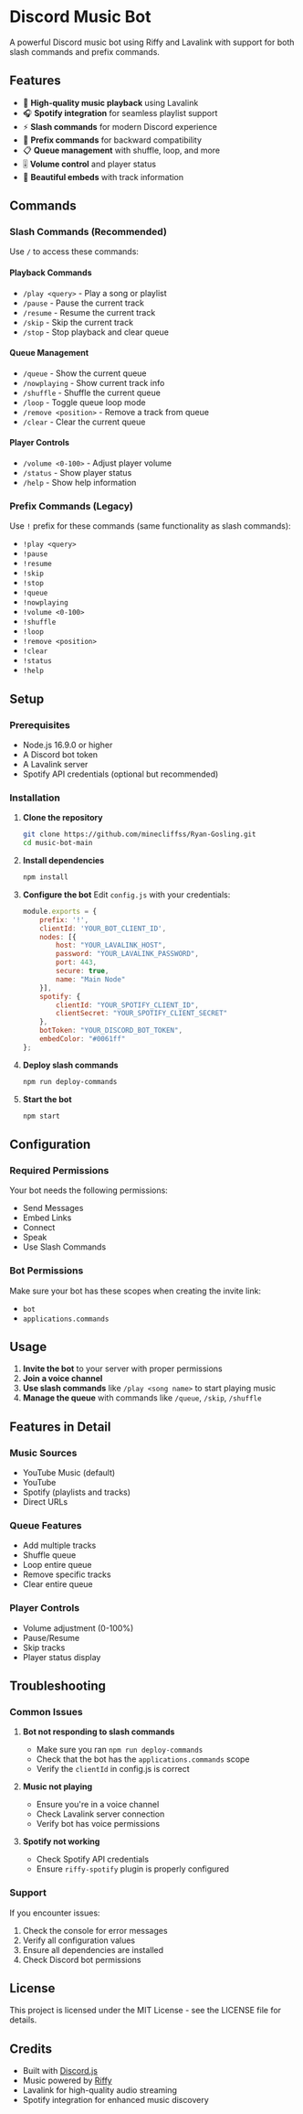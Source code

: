 # Discord Music Bot

A powerful Discord music bot using Riffy and Lavalink with support for both slash commands and prefix commands.

## Features

- 🎵 **High-quality music playback** using Lavalink
- 🎧 **Spotify integration** for seamless playlist support
- ⚡ **Slash commands** for modern Discord experience
- 🔧 **Prefix commands** for backward compatibility
- 📋 **Queue management** with shuffle, loop, and more
- 🎚️ **Volume control** and player status
- 🎨 **Beautiful embeds** with track information

## Commands

### Slash Commands (Recommended)
Use `/` to access these commands:

#### Playback Commands
- `/play <query>` - Play a song or playlist
- `/pause` - Pause the current track
- `/resume` - Resume the current track
- `/skip` - Skip the current track
- `/stop` - Stop playback and clear queue

#### Queue Management
- `/queue` - Show the current queue
- `/nowplaying` - Show current track info
- `/shuffle` - Shuffle the current queue
- `/loop` - Toggle queue loop mode
- `/remove <position>` - Remove a track from queue
- `/clear` - Clear the current queue

#### Player Controls
- `/volume <0-100>` - Adjust player volume
- `/status` - Show player status
- `/help` - Show help information

### Prefix Commands (Legacy)
Use `!` prefix for these commands (same functionality as slash commands):
- `!play <query>`
- `!pause`
- `!resume`
- `!skip`
- `!stop`
- `!queue`
- `!nowplaying`
- `!volume <0-100>`
- `!shuffle`
- `!loop`
- `!remove <position>`
- `!clear`
- `!status`
- `!help`

## Setup

### Prerequisites
- Node.js 16.9.0 or higher
- A Discord bot token
- A Lavalink server
- Spotify API credentials (optional but recommended)

### Installation

1. **Clone the repository**
   ```bash
   git clone https://github.com/minecliffss/Ryan-Gosling.git
   cd music-bot-main
   ```

2. **Install dependencies**
   ```bash
   npm install
   ```

3. **Configure the bot**
   Edit `config.js` with your credentials:
   ```javascript
   module.exports = {
       prefix: '!',
       clientId: 'YOUR_BOT_CLIENT_ID',
       nodes: [{
           host: "YOUR_LAVALINK_HOST",
           password: "YOUR_LAVALINK_PASSWORD",
           port: 443,
           secure: true,
           name: "Main Node"
       }],
       spotify: {
           clientId: "YOUR_SPOTIFY_CLIENT_ID",
           clientSecret: "YOUR_SPOTIFY_CLIENT_SECRET"
       },
       botToken: "YOUR_DISCORD_BOT_TOKEN",
       embedColor: "#0061ff"
   };
   ```

4. **Deploy slash commands**
   ```bash
   npm run deploy-commands
   ```

5. **Start the bot**
   ```bash
   npm start
   ```

## Configuration

### Required Permissions
Your bot needs the following permissions:
- Send Messages
- Embed Links
- Connect
- Speak
- Use Slash Commands

### Bot Permissions
Make sure your bot has these scopes when creating the invite link:
- `bot`
- `applications.commands`

## Usage

1. **Invite the bot** to your server with proper permissions
2. **Join a voice channel**
3. **Use slash commands** like `/play <song name>` to start playing music
4. **Manage the queue** with commands like `/queue`, `/skip`, `/shuffle`

## Features in Detail

### Music Sources
- YouTube Music (default)
- YouTube
- Spotify (playlists and tracks)
- Direct URLs

### Queue Features
- Add multiple tracks
- Shuffle queue
- Loop entire queue
- Remove specific tracks
- Clear entire queue

### Player Controls
- Volume adjustment (0-100%)
- Pause/Resume
- Skip tracks
- Player status display

## Troubleshooting

### Common Issues

1. **Bot not responding to slash commands**
   - Make sure you ran `npm run deploy-commands`
   - Check that the bot has the `applications.commands` scope
   - Verify the `clientId` in config.js is correct

2. **Music not playing**
   - Ensure you're in a voice channel
   - Check Lavalink server connection
   - Verify bot has voice permissions

3. **Spotify not working**
   - Check Spotify API credentials
   - Ensure `riffy-spotify` plugin is properly configured

### Support
If you encounter issues:
1. Check the console for error messages
2. Verify all configuration values
3. Ensure all dependencies are installed
4. Check Discord bot permissions

## License

This project is licensed under the MIT License - see the LICENSE file for details.

## Credits

- Built with [Discord.js](https://discord.js.org/)
- Music powered by [Riffy](https://github.com/parasop/riffy)
- Lavalink for high-quality audio streaming
- Spotify integration for enhanced music discovery
